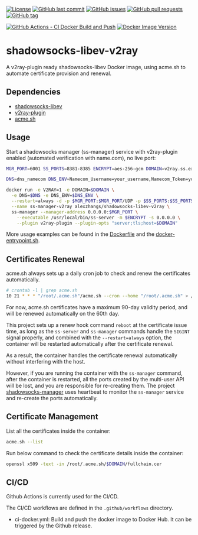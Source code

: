 [![License](https://img.shields.io/github/license/alexzhangs/shadowsocks-libev-v2ray.svg?style=flat-square)](https://github.com/alexzhangs/shadowsocks-libev-v2ray/)
[![GitHub last commit](https://img.shields.io/github/last-commit/alexzhangs/shadowsocks-libev-v2ray.svg?style=flat-square)](https://github.com/alexzhangs/shadowsocks-libev-v2ray/commits/main)
[![GitHub issues](https://img.shields.io/github/issues/alexzhangs/shadowsocks-libev-v2ray.svg?style=flat-square)](https://github.com/alexzhangs/shadowsocks-libev-v2ray/issues)
[![GitHub pull requests](https://img.shields.io/github/issues-pr/alexzhangs/shadowsocks-libev-v2ray.svg?style=flat-square)](https://github.com/alexzhangs/shadowsocks-libev-v2ray/pulls)
[![GitHub tag](https://img.shields.io/github/v/tag/alexzhangs/shadowsocks-libev-v2ray?sort=date)](https://github.com/alexzhangs/shadowsocks-libev-v2ray/tags)

[![GitHub Actions - CI Docker Build and Push](https://github.com/alexzhangs/shadowsocks-libev-v2ray/actions/workflows/ci-docker.yml/badge.svg)](https://github.com/alexzhangs/shadowsocks-libev-v2ray/actions/workflows/ci-docker.yml)
[![Docker Image Version](https://img.shields.io/docker/v/alexzhangs/shadowsocks-libev-v2ray?label=docker%20image)](https://hub.docker.com/r/alexzhangs/shadowsocks-libev-v2ray)

# shadowsocks-libev-v2ray
A v2ray-plugin ready shadowsocks-libev Docker image, using acme.sh to automate certificate provision and renewal.

## Dependencies
- [shadowsocks-libev](https://github.com/shadowsocks/shadowsocks-libev)
- [v2ray-plugin](https://github.com/shadowsocks/v2ray-plugin)
- [acme.sh](https://github.com/acmesh-official/acme.sh)

## Usage

Start a shadowsocks manager (ss-manager) service with v2ray-plugin enabled (automated verification with name.com), no live port:


```sh
MGR_PORT=6001 SS_PORTS=8381-8385 ENCRYPT=aes-256-gcm DOMAIN=v2ray.ss.example.com

DNS=dns_namecom DNS_ENV=Namecom_Username=your_username,Namecom_Token=your_token

docker run -e V2RAY=1 -e DOMAIN=$DOMAIN \
  -e DNS=$DNS -e DNS_ENV=$DNS_ENV \
  --restart=always -d -p $MGR_PORT:$MGR_PORT/UDP -p $SS_PORTS:$SS_PORTS \
  --name ss-manager-v2ray alexzhangs/shadowsocks-libev-v2ray \
  ss-manager --manager-address 0.0.0.0:$MGR_PORT \
    --executable /usr/local/bin/ss-server -m $ENCRYPT -s 0.0.0.0 \
    --plugin v2ray-plugin --plugin-opts "server;tls;host=$DOMAIN"
```

More usage examples can be found in the [Dockerfile](Dockerfile) and the [docker-entrypoint.sh](docker-entrypoint.sh).

## Certificates Renewal

acme.sh always sets up a daily cron job to check and renew the certificates automatically.

```sh
# crontab -l | grep acme.sh
10 21 * * * "/root/.acme.sh"/acme.sh --cron --home "/root/.acme.sh" > /dev/null
```

For now, acme.sh certificates have a maximum 90-day validity period, and will be renewed automatically on the 60th day.

This project sets up a renew hook command `reboot` at the certificate issue time, as long as the `ss-server` and `ss-manager` commands handle the `SIGINT` signal properly, and combined with the `--restart=always` option, the container will be restarted automatically after the certificate renewal.

As a result, the container handles the certificate renewal automatically without interfering with the host.

However, if you are running the container with the `ss-manager` command, after the container is restarted, all the ports created by the multi-user API will be lost, and you are responsible for re-creating them. The project [shadowsocks-manager](https://github.com/alexzhangs/shadowsocks-manager) uses heartbeat to monitor the `ss-manager` service and re-create the ports automatically.


## Certificate Management

List all the certificates inside the container:

```sh
acme.sh --list
```

Run below command to check the certificate details inside the container:

```sh
openssl x509 -text -in /root/.acme.sh/$DOMAIN/fullchain.cer
```

## CI/CD

Github Actions is currently used for the CI/CD.

The CI/CD workflows are defined in the `.github/workflows` directory.

* ci-docker.yml: Build and push the docker image to Docker Hub. It can be triggered by the Github release.
